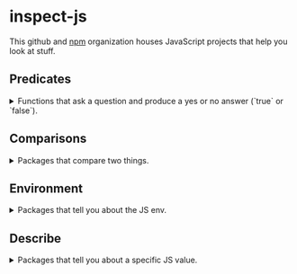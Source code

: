 # inspect-js
This github and [npm](https://npmjs.com/~inspect-js) organization houses JavaScript projects that help you look at stuff.

## Predicates
<details>
<summary>Functions that ask a question and produce a yes or no answer (`true` or `false`).</summary>
<br />

 - defined - [![github][github]](https://github.com/inspect-js/defined) - [![npm][npm]](https://npmjs.com/defined) - return the first argument that is `!== undefined`
 - is-accessor-descriptor - [![github][github]](https://github.com/inspect-js/is-accessor-descriptor) - [![npm][npm]](https://npmjs.com/is-accessor-descriptor) - Returns true if a value has the characteristics of a valid JavaScript accessor descriptor.
 - is-arguments - [![github][github]](https://github.com/inspect-js/is-arguments) - [![npm][npm]](https://npmjs.com/is-arguments) - Is this an arguments object? It's a harder question than you think.
 - is-array-buffer - [![github][github]](https://github.com/inspect-js/is-array-buffer) - [![npm][npm]](https://npmjs.com/is-array-buffer) - Is this value a JS ArrayBuffer?
 - is-arrow-function - [![github][github]](https://github.com/inspect-js/is-arrow-function) - [![npm][npm]](https://npmjs.com/is-arrow-function) - Determine if a function is an ES6 arrow function or not.
 - is-async-function - [![github][github]](https://github.com/inspect-js/is-async-function) - [![npm][npm]](https://npmjs.com/is-async-function) - Determine if a function is a native async function.
 - is-bigint - [![github][github]](https://github.com/inspect-js/is-bigint) - [![npm][npm]](https://npmjs.com/is-bigint) - Is this value an ES BigInt?
 - is-boolean-object - [![github][github]](https://github.com/inspect-js/is-boolean-object) - [![npm][npm]](https://npmjs.com/is-boolean-object) - Is this value a JS Boolean? This module works cross-realm/iframe, and despite ES6 @@toStringTag.
 - is-boxed-primitive - [![github][github]](https://github.com/inspect-js/is-boxed-primitive) - [![npm][npm]](https://npmjs.com/is-boxed-primitive) - Is this value a boxed primitive? Shim for node's util.isBoxedPrimitive.
 - is-callable - [![github][github]](https://github.com/inspect-js/is-callable) - [![npm][npm]](https://npmjs.com/is-callable) - Is this JS value callable? Works with Functions and GeneratorFunctions, despite ES6 @@toStringTag.
 - is-core-module - [![github][github]](https://github.com/inspect-js/is-core-module) - [![npm][npm]](https://npmjs.com/is-core-module) - Is this specifier a node.js core module?
 - is-data-descriptor - [![github][github]](https://github.com/inspect-js/is-data-descriptor) - [![npm][npm]](https://npmjs.com/is-data-descriptor) - Returns true if a value has the characteristics of a valid JavaScript data descriptor.
 - is-date-object - [![github][github]](https://github.com/inspect-js/is-date-object) - [![npm][npm]](https://npmjs.com/is-date-object) - Is this value a JS Date object? This module works cross-realm/iframe, and despite ES6 @@toStringTag.
 - is-descriptor - [![github][github]](https://github.com/inspect-js/is-descriptor) - [![npm][npm]](https://npmjs.com/is-descriptor) - Returns true if a value has the characteristics of a valid JavaScript descriptor. Works for data descriptors and accessor descriptors.
 - is-finalizationregistry - [![github][github]](https://github.com/inspect-js/is-finalizationregistry) - [![npm][npm]](https://npmjs.com/is-finalizationregistry) - Is this value a JS FinalizationRegistry? This module works cross-realm/iframe, and despite ES6 @@toStringTag.
 - is-generator-function - [![github][github]](https://github.com/inspect-js/is-generator-function) - [![npm][npm]](https://npmjs.com/is-generator-function) - Determine if a function is a native generator function.
 - is-map - [![github][github]](https://github.com/inspect-js/is-map) - [![npm][npm]](https://npmjs.com/is-map) - Is this value a JS Map? This module works cross-realm/iframe, and despite ES6 @@toStringTag.
 - is-negative-zero - [![github][github]](https://github.com/inspect-js/is-negative-zero) - [![npm][npm]](https://npmjs.com/is-negative-zero) - Is this value negative zero? === will lie to you
 - is-number-object - [![github][github]](https://github.com/inspect-js/is-number-object) - [![npm][npm]](https://npmjs.com/is-number-object) - Is this value a JS Number object? This module works cross-realm/iframe, and despite ES6 @@toStringTag.
 - is-object - [![github][github]](https://github.com/inspect-js/is-object) - [![npm][npm]](https://npmjs.com/is-object) - Checks whether a value is an object
 - is-package-root - [![github][github]](https://github.com/inspect-js/is-package-root) - [![npm][npm]](https://npmjs.com/is-package-root) - Is this directory path the root of a package?
 - is-regex - [![github][github]](https://github.com/inspect-js/is-regex) - [![npm][npm]](https://npmjs.com/is-regex) - Is this value a JS regex? Works cross-realm/iframe, and despite ES6 @@toStringTag
 - is-registered-symbol - [![github][github]](https://github.com/inspect-js/is-registered-symbol) - [![npm][npm]](https://npmjs.com/is-registered-symbol) - Is this value a Symbol stored in the global cross-realm Symbol registry?
 - is-set - [![github][github]](https://github.com/inspect-js/is-set) - [![npm][npm]](https://npmjs.com/is-set) - Is this value a JS Set? This module works cross-realm/iframe, and despite ES6 @@toStringTag.
 - is-shared-array-buffer - [![github][github]](https://github.com/inspect-js/is-shared-array-buffer) - [![npm][npm]](https://npmjs.com/is-shared-array-buffer) - Is this value a JS SharedArrayBuffer?
 - is-string - [![github][github]](https://github.com/inspect-js/is-string) - [![npm][npm]](https://npmjs.com/is-string) - Is this value a JS String object or primitive? This module works cross-realm/iframe, and despite ES6 @@toStringTag.
 - is-symbol - [![github][github]](https://github.com/inspect-js/is-symbol) - [![npm][npm]](https://npmjs.com/is-symbol) - Determine if a value is an ES6 Symbol or not.
 - is-typed-array - [![github][github]](https://github.com/inspect-js/is-typed-array) - [![npm][npm]](https://npmjs.com/is-typed-array) - Is this value a JS Typed Array? This module works cross-realm/iframe, does not depend on `instanceof` or mutable properties, and despite ES6 Symbol.toStringTag.
 - is-weakmap - [![github][github]](https://github.com/inspect-js/is-weakmap) - [![npm][npm]](https://npmjs.com/is-weakmap) - Is this value a JS WeakMap? This module works cross-realm/iframe, and despite ES6 @@toStringTag.
 - is-weakref - [![github][github]](https://github.com/inspect-js/is-weakref) - [![npm][npm]](https://npmjs.com/is-weakref) - Is this value a JS WeakRef? This module works cross-realm/iframe, and despite ES6 @@toStringTag.
 - is-weakset - [![github][github]](https://github.com/inspect-js/is-weakset) - [![npm][npm]](https://npmjs.com/is-weakset) - Is this value a JS WeakSet? This module works cross-realm/iframe, and despite ES6 @@toStringTag.
 - is-well-known-symbol - [![github][github]](https://github.com/inspect-js/is-well-known-symbol) - [![npm][npm]](https://npmjs.com/is-well-known-symbol) - Is this value a well-known Symbol?

</details>


## Comparisons
<details>
<summary>Packages that compare two things.</summary>
<br />

 - buffer-equal - [![github][github]](https://github.com/inspect-js/buffer-equal) - [![npm][npm]](https://npmjs.com/buffer-equal) - return whether two buffers are equal
 - deep-equal-json - [![github][github]](https://github.com/inspect-js/deep-equal-json) - [![npm][npm]](https://npmjs.com/deep-equal-json) - `deep-equal`, but only for JSON-supported values.
 - is-equal - [![github][github]](https://github.com/inspect-js/is-equal) - [![npm][npm]](https://npmjs.com/is-equal) - Are these two values conceptually equal?
 - deep-equal - [![github][github]](https://github.com/inspect-js/node-deep-equal) - [![npm][npm]](https://npmjs.com/deep-equal) - node's assert.deepEqual algorithm

</details>


## Environment
<details>
<summary>Packages that tell you about the JS env.</summary>
<br />

 - available-regexp-flags - [![github][github]](https://github.com/inspect-js/available-regexp-flags) - [![npm][npm]](https://npmjs.com/available-regexp-flags) - Which regular expression flags does the current environment support?
 - available-typed-arrays - [![github][github]](https://github.com/inspect-js/available-typed-arrays) - [![npm][npm]](https://npmjs.com/available-typed-arrays) - Returns an array of Typed Array names that are available in the current environment
 - functions-have-names - [![github][github]](https://github.com/inspect-js/functions-have-names) - [![npm][npm]](https://npmjs.com/functions-have-names) - Does this JS environment support the `name` property on functions?
 - has-bigints - [![github][github]](https://github.com/inspect-js/has-bigints) - [![npm][npm]](https://npmjs.com/has-bigints) - Determine if the JS environment has BigInt support.
 - has-dynamic-import - [![github][github]](https://github.com/inspect-js/has-dynamic-import) - [![npm][npm]](https://npmjs.com/has-dynamic-import) - Does the current environment have `import()` support?
 - has-object-spread - [![github][github]](https://github.com/inspect-js/has-object-spread) - [![npm][npm]](https://npmjs.com/has-object-spread) - check if the environment supports { ...a } spread syntax
 - has-optional-chaining - [![github][github]](https://github.com/inspect-js/has-optional-chaining) - [![npm][npm]](https://npmjs.com/has-optional-chaining) - Determine if the JS environment has optional chaining support
 - has-override-mistake - [![github][github]](https://github.com/inspect-js/has-override-mistake) - [![npm][npm]](https://npmjs.com/has-override-mistake) - Determine whether the environment has the so-called "override mistake" - [[Set]]ing a property whose ancestor is nonwritable throws.
 - has-package-exports - [![github][github]](https://github.com/inspect-js/has-package-exports) - [![npm][npm]](https://npmjs.com/has-package-exports) - Does the current node version have support for the "exports" field in package.json?
 - has-package-imports - [![github][github]](https://github.com/inspect-js/has-package-imports) - [![npm][npm]](https://npmjs.com/has-package-imports) - Does the current node version have support for the "imports" field in package.json?
 - has-package-self-reference - [![github][github]](https://github.com/inspect-js/has-package-self-reference) - [![npm][npm]](https://npmjs.com/has-package-self-reference) - Does the current node version have support for requiring/importing its own name?
 - has-private-fields - [![github][github]](https://github.com/inspect-js/has-private-fields) - [![npm][npm]](https://npmjs.com/has-private-fields) - Determine if the JS environment has private fields (`class { #x; }`) support.
 - has-property-descriptors - [![github][github]](https://github.com/inspect-js/has-property-descriptors) - [![npm][npm]](https://npmjs.com/has-property-descriptors) - Does the environment have full property descriptor support? Handles IE 8's broken defineProperty/gOPD.
 - has-proto - [![github][github]](https://github.com/inspect-js/has-proto) - [![npm][npm]](https://npmjs.com/has-proto) - Does this environment have the ability to get the [[Prototype]] of an object on creation with `__proto__`?
 - has-strict-mode - [![github][github]](https://github.com/inspect-js/has-strict-mode) - [![npm][npm]](https://npmjs.com/has-strict-mode) - Does the current JS environment have strict mode? ES5+ should; but let's not assume.
 - has-symbols - [![github][github]](https://github.com/inspect-js/has-symbols) - [![npm][npm]](https://npmjs.com/has-symbols) - Determine if the JS environment has Symbol support. Supports spec, or shams.
 - has-template-literals - [![github][github]](https://github.com/inspect-js/has-template-literals) - [![npm][npm]](https://npmjs.com/has-template-literals) - Determine if the JS environment has template literal support.
 - has-tostringtag - [![github][github]](https://github.com/inspect-js/has-tostringtag) - [![npm][npm]](https://npmjs.com/has-tostringtag) - Determine if the JS environment has `Symbol.toStringTag` support. Supports spec, or shams.
 - has-typed-arrays - [![github][github]](https://github.com/inspect-js/has-typed-arrays) - [![npm][npm]](https://npmjs.com/has-typed-arrays) - Does this environment have JS Typed Arrays?
 - node-exports-info - [![github][github]](https://github.com/inspect-js/node-exports-info) - [![npm][npm]](https://npmjs.com/node-exports-info) - Info about node `exports` field support: version ranges, categories, etc.
 - supports-preserve-symlinks-flag - [![github][github]](https://github.com/inspect-js/node-supports-preserve-symlinks-flag) - [![npm][npm]](https://npmjs.com/supports-preserve-symlinks-flag) - Determine if the current node version supports the `--preserve-symlinks` flag.

</details>


## Describe
<details>
<summary>Packages that tell you about a specific JS value.</summary>
<br />

 - array-buffer-byte-length - [![github][github]](https://github.com/inspect-js/array-buffer-byte-length) - [![npm][npm]](https://npmjs.com/array-buffer-byte-length) - Get the byte length of an ArrayBuffer, even in engines without a `.byteLength` method.
 - get-symbol-description - [![github][github]](https://github.com/inspect-js/get-symbol-description) - [![npm][npm]](https://npmjs.com/get-symbol-description) - Gets the description of a Symbol. Handles `Symbol()` vs `Symbol('')` properly when possible.
 - object-inspect - [![github][github]](https://github.com/inspect-js/object-inspect) - [![npm][npm]](https://npmjs.com/object-inspect) - string representations of objects in node and the browser
 - typed-array-byte-length - [![github][github]](https://github.com/inspect-js/typed-array-byte-length) - [![npm][npm]](https://npmjs.com/typed-array-byte-length) - Robustly get the byte length of a Typed Array
 - typed-array-byte-offset - [![github][github]](https://github.com/inspect-js/typed-array-byte-offset) - [![npm][npm]](https://npmjs.com/typed-array-byte-offset) - Robustly get the byte offset of a Typed Array
 - typed-array-length - [![github][github]](https://github.com/inspect-js/typed-array-length) - [![npm][npm]](https://npmjs.com/typed-array-length) - Robustly get the length of a Typed Array
 - which-boxed-primitive - [![github][github]](https://github.com/inspect-js/which-boxed-primitive) - [![npm][npm]](https://npmjs.com/which-boxed-primitive) - Which kind of boxed JS primitive is this?
 - which-builtin-type - [![github][github]](https://github.com/inspect-js/which-builtin-type) - [![npm][npm]](https://npmjs.com/which-builtin-type) - What is the type of this builtin JS value?
 - which-collection - [![github][github]](https://github.com/inspect-js/which-collection) - [![npm][npm]](https://npmjs.com/which-collection) - Which kind of Collection (Map, Set, WeakMap, WeakSet) is this JavaScript value? Works cross-realm, without `instanceof`, and despite Symbol.toStringTag.
 - which-typed-array - [![github][github]](https://github.com/inspect-js/which-typed-array) - [![npm][npm]](https://npmjs.com/which-typed-array) - Which kind of Typed Array is this JavaScript value? Works cross-realm, without `instanceof`, and despite Symbol.toStringTag.

</details>



[github]: /profile/github-16.png
[npm]: /profile/npm-16.png